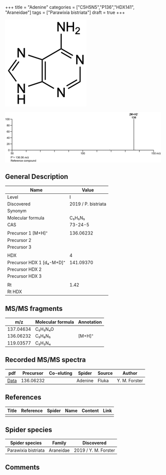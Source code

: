 +++
title = "Adenine"
categories = ["C5H5N5","P136","HDX141",
"Araneidae"]
tags = ["Parawixia bistriata"]
draft = true
+++

![](/img/Adenine.png)

![](/img_MSMS/136_Adenine.png)

## General Description

| Name                      | Value               |
|---------------------------|---------------------|
| Level                     | I                   |
| Discovered                | 2019 / P. bistriata |
| Synonym                   |                     |
| Molecular formula         | C₅H₅N₅              |
| CAS                       | 73-24-5             |
|                           |                     |
| Precursor 1 [M+H]⁺        | 136.06232           |
| Precursor 2               |                     |
| Precursor 3               |                     |
|                           |                     |
| HDX                       | 4                   |
| Precursor HDX 1 [d₄-M+D]⁺ | 141.09370           |
| Precursor HDX 2           |                     |
| Precursor HDX 3           |                     |
|                           |                     |
| Rt                        | 1.42                |
| Rt HDX                    |                     |

## MS/MS fragments

| m/z       | Molecular formula | Annotation |
|-----------|-------------------|------------|
| 137.04634 | C₅H₅N₄O           |            |
| 136.06232 | C₅H₆N₅            | [M+H]⁺     |
| 119.03577 | C₅H₃N₄            |            |

## Recorded MS/MS spectra

| pdf                               | Precursor | Co-eluting | Spider  | Source | Author        |
|-----------------------------------|-----------|------------|---------|--------|---------------|
| [Data](/pdf/136_Adenine_1-42.pdf) | 136.06232 |            | Adenine | Fluka  | Y. M. Forster |

## References

| Title | Reference | Spider | Name | Content | Link |
|-------|-----------|--------|------|---------|------|
|       |           |        |      |         |      |

## Spider species

| Spider species      | Family    | Discovered           |
|---------------------|-----------|----------------------|
| Parawixia bistriata | Araneidae | 2019 / Y. M. Forster |

## Comments